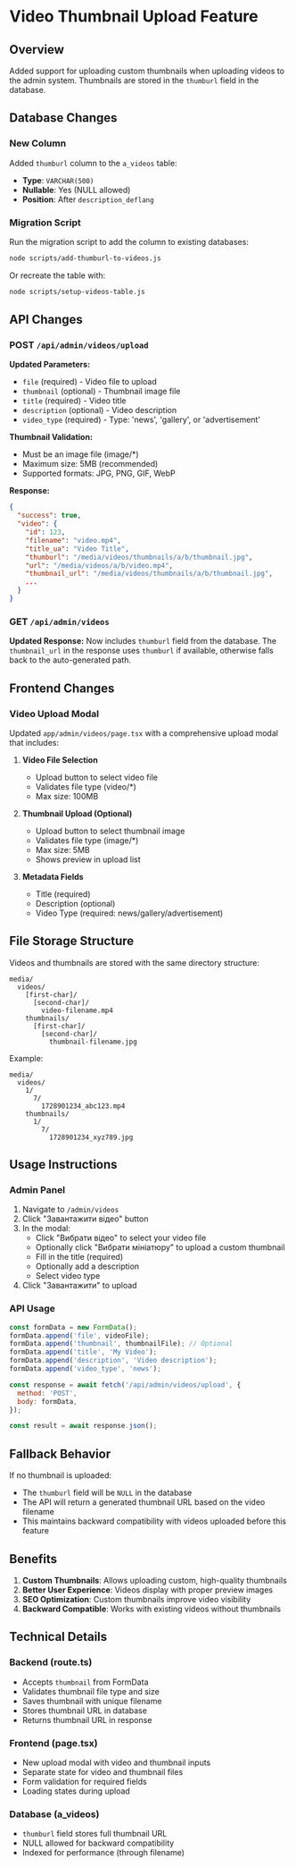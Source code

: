 # Video Thumbnail Upload Feature

## Overview
Added support for uploading custom thumbnails when uploading videos to the admin system. Thumbnails are stored in the `thumburl` field in the database.

## Database Changes

### New Column
Added `thumburl` column to the `a_videos` table:
- **Type**: `VARCHAR(500)`
- **Nullable**: Yes (NULL allowed)
- **Position**: After `description_deflang`

### Migration Script
Run the migration script to add the column to existing databases:
```bash
node scripts/add-thumburl-to-videos.js
```

Or recreate the table with:
```bash
node scripts/setup-videos-table.js
```

## API Changes

### POST `/api/admin/videos/upload`
**Updated Parameters:**
- `file` (required) - Video file to upload
- `thumbnail` (optional) - Thumbnail image file
- `title` (required) - Video title
- `description` (optional) - Video description
- `video_type` (required) - Type: 'news', 'gallery', or 'advertisement'

**Thumbnail Validation:**
- Must be an image file (image/*)
- Maximum size: 5MB (recommended)
- Supported formats: JPG, PNG, GIF, WebP

**Response:**
```json
{
  "success": true,
  "video": {
    "id": 123,
    "filename": "video.mp4",
    "title_ua": "Video Title",
    "thumburl": "/media/videos/thumbnails/a/b/thumbnail.jpg",
    "url": "/media/videos/a/b/video.mp4",
    "thumbnail_url": "/media/videos/thumbnails/a/b/thumbnail.jpg",
    ...
  }
}
```

### GET `/api/admin/videos`
**Updated Response:**
Now includes `thumburl` field from the database. The `thumbnail_url` in the response uses `thumburl` if available, otherwise falls back to the auto-generated path.

## Frontend Changes

### Video Upload Modal
Updated `app/admin/videos/page.tsx` with a comprehensive upload modal that includes:

1. **Video File Selection**
   - Upload button to select video file
   - Validates file type (video/*)
   - Max size: 100MB

2. **Thumbnail Upload (Optional)**
   - Upload button to select thumbnail image
   - Validates file type (image/*)
   - Max size: 5MB
   - Shows preview in upload list

3. **Metadata Fields**
   - Title (required)
   - Description (optional)
   - Video Type (required: news/gallery/advertisement)

## File Storage Structure

Videos and thumbnails are stored with the same directory structure:
```
media/
  videos/
    [first-char]/
      [second-char]/
        video-filename.mp4
    thumbnails/
      [first-char]/
        [second-char]/
          thumbnail-filename.jpg
```

Example:
```
media/
  videos/
    1/
      7/
        1728901234_abc123.mp4
    thumbnails/
      1/
        7/
          1728901234_xyz789.jpg
```

## Usage Instructions

### Admin Panel

1. Navigate to `/admin/videos`
2. Click "Завантажити відео" button
3. In the modal:
   - Click "Вибрати відео" to select your video file
   - Optionally click "Вибрати мініатюру" to upload a custom thumbnail
   - Fill in the title (required)
   - Optionally add a description
   - Select video type
4. Click "Завантажити" to upload

### API Usage

```javascript
const formData = new FormData();
formData.append('file', videoFile);
formData.append('thumbnail', thumbnailFile); // Optional
formData.append('title', 'My Video');
formData.append('description', 'Video description');
formData.append('video_type', 'news');

const response = await fetch('/api/admin/videos/upload', {
  method: 'POST',
  body: formData,
});

const result = await response.json();
```

## Fallback Behavior

If no thumbnail is uploaded:
- The `thumburl` field will be `NULL` in the database
- The API will return a generated thumbnail URL based on the video filename
- This maintains backward compatibility with videos uploaded before this feature

## Benefits

1. **Custom Thumbnails**: Allows uploading custom, high-quality thumbnails
2. **Better User Experience**: Videos display with proper preview images
3. **SEO Optimization**: Custom thumbnails improve video visibility
4. **Backward Compatible**: Works with existing videos without thumbnails

## Technical Details

### Backend (route.ts)
- Accepts `thumbnail` from FormData
- Validates thumbnail file type and size
- Saves thumbnail with unique filename
- Stores thumbnail URL in database
- Returns thumbnail URL in response

### Frontend (page.tsx)
- New upload modal with video and thumbnail inputs
- Separate state for video and thumbnail files
- Form validation for required fields
- Loading states during upload

### Database (a_videos)
- `thumburl` field stores full thumbnail URL
- NULL allowed for backward compatibility
- Indexed for performance (through filename)

